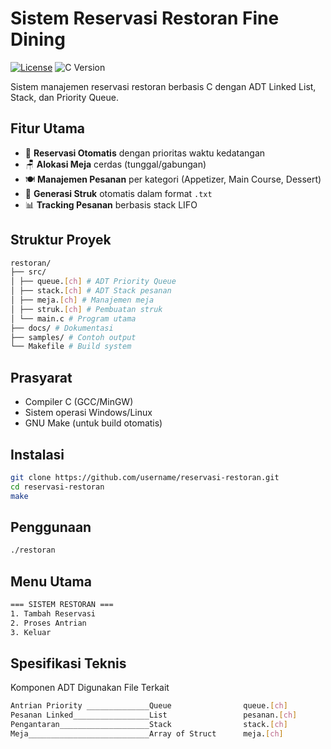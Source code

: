 # Sistem Reservasi Restoran Fine Dining

[![License](https://img.shields.io/badge/license-MIT-blue.svg)](LICENSE)
![C Version](https://img.shields.io/badge/C-99%2F11-yellowgreen)

Sistem manajemen reservasi restoran berbasis C dengan ADT Linked List, Stack, dan Priority Queue.

## Fitur Utama
- 📅 **Reservasi Otomatis** dengan prioritas waktu kedatangan
- 🪑 **Alokasi Meja** cerdas (tunggal/gabungan)
- 🍽️ **Manajemen Pesanan** per kategori (Appetizer, Main Course, Dessert)
- 🧾 **Generasi Struk** otomatis dalam format `.txt`
- 📊 **Tracking Pesanan** berbasis stack LIFO

## Struktur Proyek
```bash
restoran/
├── src/
│ ├── queue.[ch] # ADT Priority Queue
│ ├── stack.[ch] # ADT Stack pesanan
│ ├── meja.[ch] # Manajemen meja
│ ├── struk.[ch] # Pembuatan struk
│ └── main.c # Program utama
├── docs/ # Dokumentasi
├── samples/ # Contoh output
└── Makefile # Build system
```


## Prasyarat
- Compiler C (GCC/MinGW)
- Sistem operasi Windows/Linux
- GNU Make (untuk build otomatis)

## Instalasi
```bash
git clone https://github.com/username/reservasi-restoran.git
cd reservasi-restoran
make
```

## Penggunaan
```bash
./restoran
```

## Menu Utama
```bash
=== SISTEM RESTORAN ===
1. Tambah Reservasi
2. Proses Antrian
3. Keluar
```

## Spesifikasi Teknis
Komponen ADT Digunakan File Terkait
```bash
Antrian	Priority ______________Queue                queue.[ch]
Pesanan	Linked_________________List                 pesanan.[ch]
Pengantaran____________________Stack                stack.[ch]
Meja___________________________Array of Struct      meja.[ch]
```




